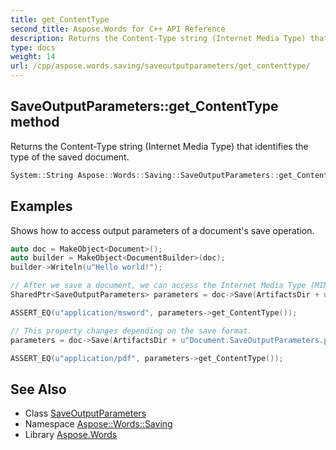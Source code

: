 ```yaml
---
title: get_ContentType
second_title: Aspose.Words for C++ API Reference
description: Returns the Content-Type string (Internet Media Type) that identifies the type of the saved document.
type: docs
weight: 14
url: /cpp/aspose.words.saving/saveoutputparameters/get_contenttype/
---
```

## SaveOutputParameters::get_ContentType method


Returns the Content-Type string (Internet Media Type) that identifies the type of the saved document.

```cpp
System::String Aspose::Words::Saving::SaveOutputParameters::get_ContentType() const
```


## Examples



Shows how to access output parameters of a document's save operation. 
```cpp
auto doc = MakeObject<Document>();
auto builder = MakeObject<DocumentBuilder>(doc);
builder->Writeln(u"Hello world!");

// After we save a document, we can access the Internet Media Type (MIME type) of the newly created output document.
SharedPtr<SaveOutputParameters> parameters = doc->Save(ArtifactsDir + u"Document.SaveOutputParameters.doc");

ASSERT_EQ(u"application/msword", parameters->get_ContentType());

// This property changes depending on the save format.
parameters = doc->Save(ArtifactsDir + u"Document.SaveOutputParameters.pdf");

ASSERT_EQ(u"application/pdf", parameters->get_ContentType());
```

## See Also

* Class [SaveOutputParameters](../)
* Namespace [Aspose::Words::Saving](../../)
* Library [Aspose.Words](../../../)
